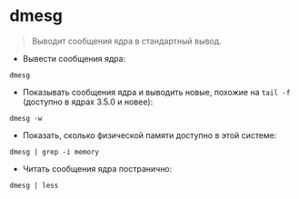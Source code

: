 # dmesg

> Выводит сообщения ядра в стандартный вывод.

- Вывести сообщения ядра:

`dmesg`

- Показывать сообщения ядра и выводить новые, похожие на `tail -f` (доступно в ядрах 3.5.0 и новее):

`dmesg -w`

- Показать, сколько физической памяти доступно в этой системе:

`dmesg | grep -i memory`

- Читать сообщения ядра постранично:

`dmesg | less`
